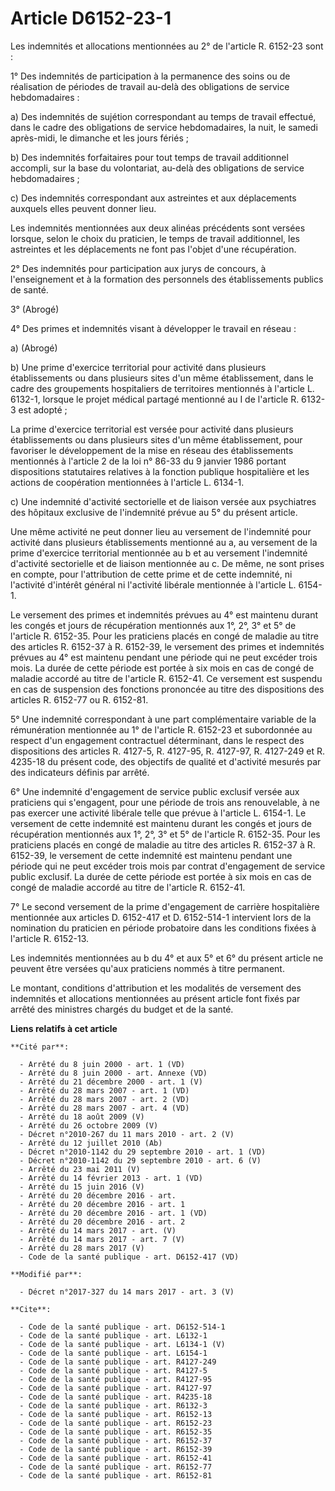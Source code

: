 # Article D6152-23-1

Les indemnités et allocations mentionnées au 2° de l'article R. 6152-23 sont :

1° Des indemnités de participation à la permanence des soins ou de réalisation de périodes de travail au-delà des obligations
de service hebdomadaires :

a) Des indemnités de sujétion correspondant au temps de travail effectué, dans le cadre des obligations de service
hebdomadaires, la nuit, le samedi après-midi, le dimanche et les jours fériés ;

b) Des indemnités forfaitaires pour tout temps de travail additionnel accompli, sur la base du volontariat, au-delà des
obligations de service hebdomadaires ;

c) Des indemnités correspondant aux astreintes et aux déplacements auxquels elles peuvent donner lieu.

Les indemnités mentionnées aux deux alinéas précédents sont versées lorsque, selon le choix du praticien, le temps de travail
additionnel, les astreintes et les déplacements ne font pas l'objet d'une récupération.

2° Des indemnités pour participation aux jurys de concours, à l'enseignement et à la formation des personnels des
établissements publics de santé.

3° (Abrogé)

4° Des primes et indemnités visant à développer le travail en réseau :

a) (Abrogé)

b) Une prime d'exercice territorial pour activité dans plusieurs établissements ou dans plusieurs sites d'un même
établissement, dans le cadre des groupements hospitaliers de territoires mentionnés à l'article L. 6132-1, lorsque le projet
médical partagé mentionné au I de l'article R. 6132-3 est adopté ;

La prime d'exercice territorial est versée pour activité dans plusieurs établissements ou dans plusieurs sites d'un même
établissement, pour favoriser le développement de la mise en réseau des établissements mentionnés à l'article 2 de la loi n°
86-33 du 9 janvier 1986 portant dispositions statutaires relatives à la fonction publique hospitalière et les actions de
coopération mentionnées à l'article L. 6134-1.

c) Une indemnité d'activité sectorielle et de liaison versée aux psychiatres des hôpitaux exclusive de l'indemnité prévue au
5° du présent article.

Une même activité ne peut donner lieu au versement de l'indemnité pour activité dans plusieurs établissements mentionné au a,
au versement de la prime d'exercice territorial mentionnée au b et au versement l'indemnité d'activité sectorielle et de
liaison mentionnée au c. De même, ne sont prises en compte, pour l'attribution de cette prime et de cette indemnité, ni
l'activité d'intérêt général ni l'activité libérale mentionnée à l'article L. 6154-1.

Le versement des primes et indemnités prévues au 4° est maintenu durant les congés et jours de récupération mentionnés aux
1°, 2°, 3° et 5° de l'article R. 6152-35. Pour les praticiens placés en congé de maladie au titre des articles R. 6152-37 à
R. 6152-39, le versement des primes et indemnités prévues au 4° est maintenu pendant une période qui ne peut excéder trois
mois. La durée de cette période est portée à six mois en cas de congé de maladie accordé au titre de l'article R. 6152-41. Ce
versement est suspendu en cas de suspension des fonctions prononcée au titre des dispositions des articles R. 6152-77 ou R.
6152-81.

5° Une indemnité correspondant à une part complémentaire variable de la rémunération mentionnée au 1° de l'article R. 6152-23
et subordonnée au respect d'un engagement contractuel déterminant, dans le respect des dispositions des articles R. 4127-5,
R. 4127-95, R. 4127-97, R. 4127-249 et R. 4235-18 du présent code, des objectifs de qualité et d'activité mesurés par des
indicateurs définis par arrêté.

6° Une indemnité d'engagement de service public exclusif versée aux praticiens qui s'engagent, pour une période de trois ans
renouvelable, à ne pas exercer une activité libérale telle que prévue à l'article L. 6154-1. Le versement de cette indemnité
est maintenu durant les congés et jours de récupération mentionnés aux 1°, 2°, 3° et 5° de l'article R. 6152-35. Pour les
praticiens placés en congé de maladie au titre des articles R. 6152-37 à R. 6152-39, le versement de cette indemnité est
maintenu pendant une période qui ne peut excéder trois mois par contrat d'engagement de service public exclusif. La durée de
cette période est portée à six mois en cas de congé de maladie accordé au titre de l'article R. 6152-41.

7° Le second versement de la prime d'engagement de carrière hospitalière mentionnée aux articles D. 6152-417 et D. 6152-514-1
intervient lors de la nomination du praticien en période probatoire dans les conditions fixées à l'article R. 6152-13.

Les indemnités mentionnées au b du 4° et aux 5° et 6° du présent article ne peuvent être versées qu'aux praticiens nommés à
titre permanent.

Le montant, conditions d'attribution et les modalités de versement des indemnités et allocations mentionnées au présent
article font fixés par arrêté des ministres chargés du budget et de la santé.

**Liens relatifs à cet article**

	**Cité par**:

	  - Arrêté du 8 juin 2000 - art. 1 (VD)
	  - Arrêté du 8 juin 2000 - art. Annexe (VD)
	  - Arrêté du 21 décembre 2000 - art. 1 (V)
	  - Arrêté du 28 mars 2007 - art. 1 (VD)
	  - Arrêté du 28 mars 2007 - art. 2 (VD)
	  - Arrêté du 28 mars 2007 - art. 4 (VD)
	  - Arrêté du 18 août 2009 (V)
	  - Arrêté du 26 octobre 2009 (V)
	  - Décret n°2010-267 du 11 mars 2010 - art. 2 (V)
	  - Arrêté du 12 juillet 2010 (Ab)
	  - Décret n°2010-1142 du 29 septembre 2010 - art. 1 (VD)
	  - Décret n°2010-1142 du 29 septembre 2010 - art. 6 (V)
	  - Arrêté du 23 mai 2011 (V)
	  - Arrêté du 14 février 2013 - art. 1 (VD)
	  - Arrêté du 15 juin 2016 (V)
	  - Arrêté du 20 décembre 2016 - art.
	  - Arrêté du 20 décembre 2016 - art. 1
	  - Arrêté du 20 décembre 2016 - art. 1 (VD)
	  - Arrêté du 20 décembre 2016 - art. 2
	  - Arrêté du 14 mars 2017 - art. (V)
	  - Arrêté du 14 mars 2017 - art. 7 (V)
	  - Arrêté du 28 mars 2017 (V)
	  - Code de la santé publique - art. D6152-417 (VD)

	**Modifié par**:

	  - Décret n°2017-327 du 14 mars 2017 - art. 3 (V)

	**Cite**:

	  - Code de la santé publique - art. D6152-514-1
	  - Code de la santé publique - art. L6132-1
	  - Code de la santé publique - art. L6134-1 (V)
	  - Code de la santé publique - art. L6154-1
	  - Code de la santé publique - art. R4127-249
	  - Code de la santé publique - art. R4127-5
	  - Code de la santé publique - art. R4127-95
	  - Code de la santé publique - art. R4127-97
	  - Code de la santé publique - art. R4235-18
	  - Code de la santé publique - art. R6132-3
	  - Code de la santé publique - art. R6152-13
	  - Code de la santé publique - art. R6152-23
	  - Code de la santé publique - art. R6152-35
	  - Code de la santé publique - art. R6152-37
	  - Code de la santé publique - art. R6152-39
	  - Code de la santé publique - art. R6152-41
	  - Code de la santé publique - art. R6152-77
	  - Code de la santé publique - art. R6152-81
